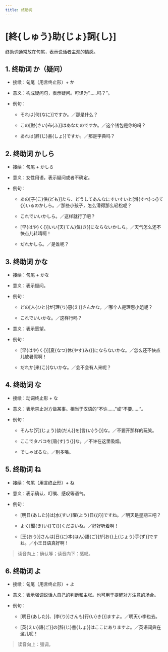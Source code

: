 ```yaml
---
title: 终助词
---
```


# [終{しゅう}助{じょ}詞{し}]

终助词通常放在句尾，表示说话者主观的情感。

## 1. 终助词 か（疑问）

- 接续：句尾（用言终止形）+ か

- 意义：构成疑问句，表示疑问。可译为“……吗？”。

- 例句：
        
    - それは[何{なに}]ですか。／那是什么？

    - この[財{さい}布{ふ}]はあなたのですか。／这个钱包是你的吗？

    - あれは[辞{じ}書{しょ}]ですか。／那是字典吗？

## 2. 终助词 かしら

- 接续：句尾 + かしら

- 意义：女性用语，表示疑问或者不确定。

- 例句：
    
    - あの[子{こ}供{ども}]たち、どうしてあんなにすいすいと[滑{すべ}っ{}て{}]いるのかしら。／那些小孩子，怎么滑得那么轻松呢？

    - これでいいかしら。／这样就行了吧？

    - [早{はや}く{}]いい[天{てん}気{き}]にならないかしら。／天气怎么还不快点儿转晴啊！

    - だれかしら。／是谁呢？

## 3. 终助词 かな

- 接续：句尾 + かな

- 意义：表示疑问。

- 例句：
    
    - どの[人{ひと}]が[理{り}恵{え}]さんかな。／哪个人是理惠小姐呢？

    - これでいいかな。／这样行吗？

- 意义：表示愿望。

- 例句：
    
    - [早{はや}く{}][夏{なつ}休{やす}み{}]にならないかな。／怎么还不快点儿放暑假啊！

    - だれか[来{こ}]ないかな。／会不会有人来呢？

## 4. 终助词 な

- 接续：动词终止形 + な

- 意义：表示禁止对方做某事。相当于汉语的“不许……”或“不要……”。

- 例句：
    
    - そんな[冗{じょう}談{だん}]を[言{い}う{}]な。／不要开那样的玩笑。

    - ここでタバコを[吸{す}う{}]な。／不许在这里吸烟。 
    
    - でしゃばるな。／别多嘴。

## 5. 终助词 ね

- 接续：句尾（用言终止形）+ ね

- 意义：表示确认、叮嘱、感叹等语气。

- 例句：
    
    - [明日{あした}]は[水{すい}曜{よう}日{び}]ですね。／明天是星期三吧？

    - よく[聞{き}い{}て{}]くださいね。／好好听着啊！
    
    - [王{おう}]さんは[日{に}本{ほん}語{ご}]が[お{}上{じょう}手{ず}]ですね。／小王日语真好啊！

> 读音向上：确认等；读音向下：感叹。

## 6. 终助词 よ

- 接续：句尾（用言终止形）+ よ

- 意义：表示强调说话人自己的判断和主张。也可用于提醒对方注意的场合。

- 例句：
    
    - [明日{あした}]、[李{り}]さんも[行{い}き{}]ますよ。／明天小李也去。

    - [英{えい}語{ご}]の[辞{じ}書{しょ}]はここにありますよ。／英语词典在这儿呢！

> 读音向上：强调。